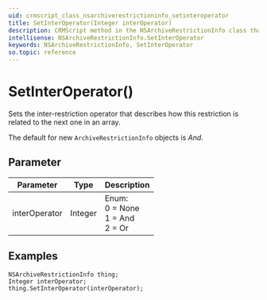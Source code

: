 ```yaml
---
uid: crmscript_class_nsarchiverestrictioninfo_setinteroperator
title: SetInterOperator(Integer interOperator)
description: CRMScript method in the NSArchiveRestrictionInfo class that sets the inter-restriction operator
intellisense: NSArchiveRestrictionInfo.SetInterOperator
keywords: NSArchiveRestrictionInfo, SetInterOperator
so.topic: reference
---
```


# SetInterOperator()

Sets the inter-restriction operator that describes how this restriction is related to the next one in an array.

The default for new `ArchiveRestrictionInfo` objects is *And*.

## Parameter

| Parameter | Type | Description |
|---|---|---|
| interOperator | Integer | Enum:<br>0 = None<br>1 = And<br>2 = Or |

## Examples

```crmscript
NSArchiveRestrictionInfo thing;
Integer interOperator;
thing.SetInterOperator(interOperator);
```
